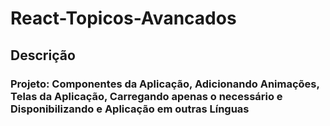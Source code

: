 # React-Topicos-Avancados

## Descrição
### 	Projeto: Componentes da Aplicação, Adicionando Animações, Telas da Aplicação, Carregando apenas o necessário e Disponibilizando e Aplicação em outras Línguas
